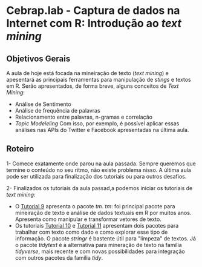 #  Cebrap.lab - Captura de dados na Internet com R: Introdução ao *text mining*

## Objetivos Gerais

A aula de hoje está focada na mineiração de texto (*text mining*) e apesentará as principais ferramentas para manipulação de *stings* e textos em R. Serão apresentados, de forma breve, alguns conceitos de *Text Mining*:
- Análise de Sentimento
- Análise de frequência de palavras
- Relacionamento entre palavras, n-gramas e correlação
- *Topic Modeleling*
Com isso, por exemplo, é possível aplicar essas análises nas APIs do Twitter e Facebook apresentadas na última aula.

## Roteiro

1- Comece exatamente onde parou na aula passada. Sempre queremos que termine o conteúdo no seu ritmo, não existe problema nisso. A última aula pode ser utilizada para finalização dos tutoriais ou para outros desafios.

2- Finalizados os tutoriais da aula passad,a podemos iniciar os tutoriais de *text mining*:
- O [Tutorial 9](https://github.com/thiagomeireles/cebraplab_captura_R/blob/master/tutorials/webscraping_cebrap_09.md) apresenta o pacote *tm*. *tm*: foi principal pacote para mineiração de texto e análise de dados textuais em R por muitos anos. Apresenta como manipular e transformar vetores de texto. 
- Os tutoriais [Tutorial 10](https://github.com/thiagomeireles/cebraplab_captura_R/blob/master/tutorials/webscraping_cebrap_10.md) e [Tutorial 11](https://github.com/thiagomeireles/cebraplab_captura_R/blob/master/tutorials/webscraping_cebrap_11.md) apresentam dois pacotes para trabalhar com texto como dado e como explorar esse tipo de informação. O pacote *stringr* é bastente útil para "limpeza" de textos. Já o pacote *tidytext* é a alternativa para mineração de texto na família *tidyverse*, mais recente e com novas possibilidades para integração com outros pacotes da família *tidy*.
